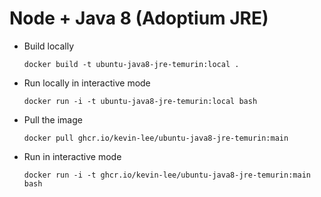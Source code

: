 # Node + Java 8 (Adoptium JRE)

* Build locally
  ```shell
  docker build -t ubuntu-java8-jre-temurin:local .
  ```

* Run locally in interactive mode
  ```shell
  docker run -i -t ubuntu-java8-jre-temurin:local bash
  ```

* Pull the image
  ```shell
  docker pull ghcr.io/kevin-lee/ubuntu-java8-jre-temurin:main
  ```

* Run in interactive mode
  ```shell
  docker run -i -t ghcr.io/kevin-lee/ubuntu-java8-jre-temurin:main bash
  ```
